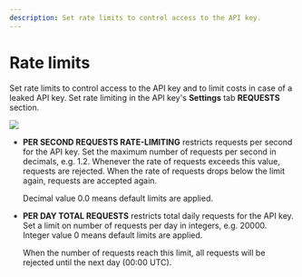 ```yaml
---
description: Set rate limits to control access to the API key.
---
```


# Rate limits

Set rate limits to control access to the API key and to limit costs in case of a leaked API key. Set rate limiting in the API key's
**Settings** tab **REQUESTS** section.

<div class="left-align-container">
  <div class="img-medium">
    <img
      src={require("../../../images/rate-limiting-settings.png").default}
    />
  </div
</div>

- **PER SECOND REQUESTS RATE-LIMITING** restricts requests per second for the API key. Set the maximum number of requests per second in decimals, e.g. 1.2. Whenever the rate of requests exceeds this value, requests are rejected. When the rate of requests drops below the limit again, requests are accepted again.

  Decimal value 0.0 means default limits are applied.

- **PER DAY TOTAL REQUESTS** restricts total daily requests for the API key. Set a limit on number of requests per day in integers, e.g. 20000. Integer value 0 means default limits are applied.

  When the number of requests reach this limit, all requests will be rejected until the next day (00:00 UTC).
